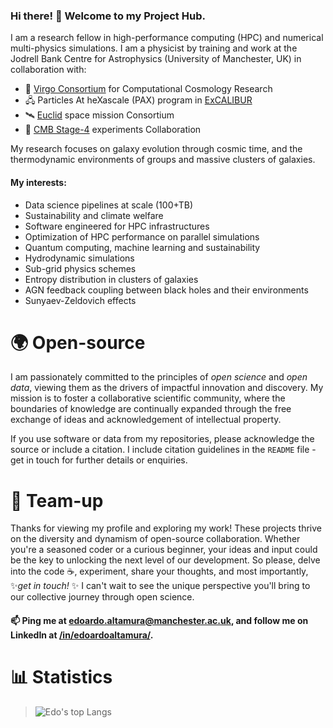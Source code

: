 ### Hi there! 👋 Welcome to my Project Hub. 

I am a research fellow in high-performance computing (HPC) and numerical multi-physics simulations. I am a physicist by training and work at the Jodrell Bank Centre for Astrophysics (University of Manchester, UK) in collaboration with:
- 🌌 [Virgo Consortium](https://virgo.dur.ac.uk/) for Computational Cosmology Research 
- 🖧  Particles At heXascale (PAX) program in [ExCALIBUR](https://excalibur.ac.uk/)
- 🛰️ [Euclid](https://www.euclid-ec.org/) space mission Consortium
- 📡 [CMB Stage-4](https://cmb-s4.org/) experiments Collaboration 

My research focuses on galaxy evolution through cosmic time, and the thermodynamic environments of groups and massive clusters of galaxies.

#### My interests:
- Data science pipelines at scale (100+TB)
- Sustainability and climate welfare
- Software engineered for HPC infrastructures
- Optimization of HPC performance on parallel simulations
- Quantum computing, machine learning and sustainability
- Hydrodynamic simulations
- Sub-grid physics schemes
- Entropy distribution in clusters of galaxies
- AGN feedback coupling between black holes and their environments
- Sunyaev-Zeldovich effects

# 🌍 Open-source
I am passionately committed to the principles of _open science_ and _open data_, viewing them as the drivers of impactful innovation and discovery. My mission is to foster a collaborative scientific community, where the boundaries of knowledge are continually expanded through the free exchange of ideas and acknowledgement of intellectual property.

If you use software or data from my repositories, please acknowledge the source or include a citation. I include citation guidelines in the `README` file - get in touch for further details or enquiries.

# 🤝 Team-up 
Thanks for viewing my profile and exploring my work! These projects thrive on the diversity and dynamism of open-source collaboration. Whether you're a seasoned coder or a curious beginner, your ideas and input could be the key to unlocking the next level of our development. So please, delve into the code ☕, experiment, share your thoughts, and most importantly, ✨*get in touch!* ✨ I can't wait to see the unique perspective you'll bring to our collective journey through open science.

#### 📫 Ping me at <edoardo.altamura@manchester.ac.uk>, and follow me on LinkedIn at [/in/edoardoaltamura/](https://www.linkedin.com/in/edoardoaltamura/).
#
# 📊 Statistics
> ![Edo's top Langs](https://github-readme-stats.vercel.app/api/top-langs/?username=edoaltamura&layout=donut)
